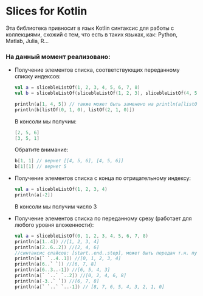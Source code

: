 # Slices for Kotlin

Эта библиотека привносит в язык Kotlin синтаксис для работы с коллекциями, 
схожий с тем, что есть в таких языках, как: Python, Matlab, Julia, R...

### На данный момент реализовано:

- Получение элементов списка, соответствующих переданному списку индексов:
  ```Kotlin
  val a = slicebleListOf(1, 2, 3, 4, 5, 6, 7, 8)
  val b = slicebleListOf(slicebleListOf(1, 2, 3), slicebleListOf(4, 5, 6), slicebleListOf(7, 8, 9))
  
  println(a[1, 4, 5]) // также может быть заменено на println(a[listOf(1, 4, 5)])
  println(b[listOf(0, 1, 0), listOf(2, 1, 0)])
  ```
  В консоли мы получим:
  ```Kotlin
  [2, 5, 6]
  [3, 5, 1]
  ```
  Обратите внимание: 
  ```Kotlin
  b[1, 1] // вернет [[4, 5, 6], [4, 5, 6]]
  b[1][1] // вернет 5
  ```
- Получение элементов списка с конца по отрицательному индексу:
  ```Kotlin
  val a = slicebleListOf(1, 2, 3, 4)
  println(a[-2])
  ```
  В консоли мы получим число 3
  
- Получение элементов списка по переданному срезу (работает для любого уровня вложенности):
  ```Kotlin
  val a = slicebleListOf(0, 1, 2, 3, 4, 5, 6, 7, 8)
  println(a[1..4]) //[1, 2, 3, 4]
  println(a[2..6..2]) //[2, 4, 6]
  //синтаксис слайсов: [start..end..step], может быть передан т.н. пустой элемент (` `)
  println(a[` `..4..1]) //[0, 1, 2, 3, 4]
  println(a[6..` `]) //[6, 7, 8]
  println(a[6..3..-1]) //[6, 5, 4, 3]
  println(a[` `..` `..2]) //[0, 2, 4, 6, 8]
  println(a[-3..` `]) //[6, 7, 8]
  println(a[` `..` `..-1]) // [8, 7, 6, 5, 4, 3, 2, 1, 0]
  ```
